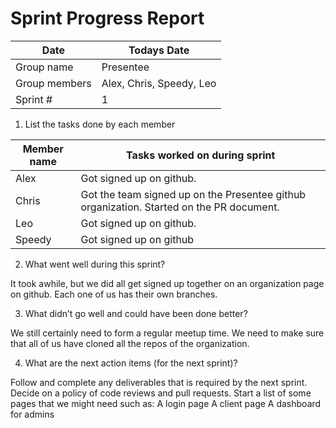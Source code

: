 # Sprint Progress Report 

| Date |  Todays Date  |
| ---- | ------------- |
| Group name | Presentee |
| Group members | Alex, Chris, Speedy, Leo |
| Sprint # | 1 |
 
1. List the tasks done by each member 

| Member name | Tasks worked on during sprint |
| ----------- | ---------------- |
| Alex        | Got signed up on github.  |
| Chris       | Got the team signed up on the Presentee github organization. Started on the PR document. |
| Leo         | Got signed up on github.  |
| Speedy      | Got signed up on github |

  
 
 
2. What went well during this sprint? 
 
 It took awhile, but we did all get signed up together on an organization page on github. Each one of us has their own branches.
 
 
3. What didn’t go well and could have been done better? 
 
 We still certainly need to form a regular meetup time. 
 We need to make sure that all of us have cloned all the repos of the organization.

 
 
4. What are the next action items (for the next sprint)? 

Follow and complete any deliverables that is required by the next sprint.
Decide on a policy of code reviews and pull requests.
Start a list of some pages that we might need such as:
A login page
A client page
A dashboard for admins


